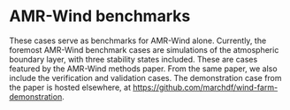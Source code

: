 # AMR-Wind benchmarks
These cases serve as benchmarks for AMR-Wind alone. Currently, the foremost AMR-Wind benchmark cases are simulations of the atmospheric boundary layer, with three stability states included. These are cases featured by the AMR-Wind methods paper. From the same paper, we also include the verification and validation cases. The demonstration case from the paper is hosted elsewhere, at https://github.com/marchdf/wind-farm-demonstration.